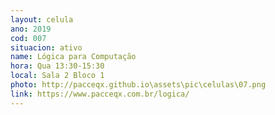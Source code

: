 ```yaml
---
layout: celula
ano: 2019
cod: 007
situacion: ativo
name: Lógica para Computação
hora: Qua 13:30-15:30 
local: Sala 2 Bloco 1 
photo: http://pacceqx.github.io\assets\pic\celulas\07.png
link: https://www.pacceqx.com.br/logica/
---
```


